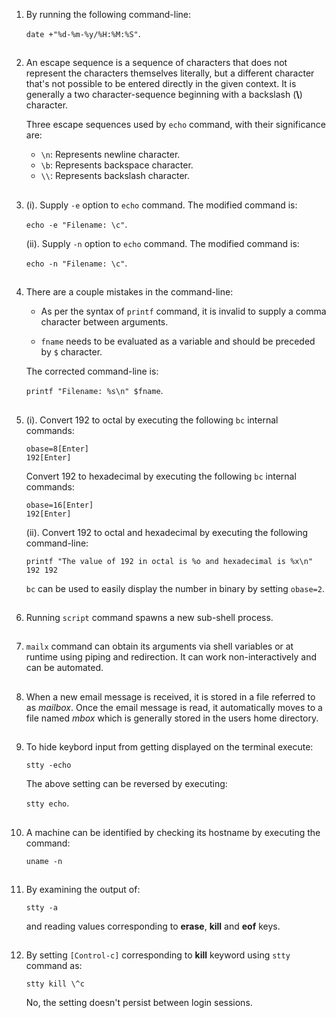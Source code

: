 01. By running the following command-line:

    `date +"%d-%m-%y/%H:%M:%S"`.

##

02. An escape sequence is a sequence of characters that does not represent the characters themselves literally, but a different character that's not possible to be entered directly in the given context. It is generally a two character-sequence beginning with a backslash (**\\**) character.

    Three escape sequences used by `echo` command, with their significance are:

    -   `\n`: Represents newline character.
    -   `\b`: Represents backspace character.
    -   `\\`: Represents backslash character.

##

03. (i). Supply `-e` option to `echo` command. The modified command is:

    `echo -e "Filename: \c"`.

    (ii). Supply `-n` option to `echo` command.  The modified command is:

    `echo -n "Filename: \c"`.

##

04. There are a couple mistakes in the command-line:

    - As per the syntax of `printf` command, it is invalid to supply a comma character between arguments.

    - `fname` needs to be evaluated as a variable and should be preceded by `$` character.

    The corrected command-line is:

    `printf "Filename: %s\n" $fname`.

##

05. (i). Convert 192 to octal by executing the following `bc` internal commands:

    `obase=8[Enter]`
    <br/>
    `192[Enter]`

    Convert 192 to hexadecimal by executing the following `bc` internal commands:

    `obase=16[Enter]`
    <br/>
    `192[Enter]`

    (ii). Convert 192 to octal and hexadecimal by executing the following command-line:

    `printf "The value of 192 in octal is %o and hexadecimal is %x\n" 192 192`

    `bc` can be used to easily display the number in binary by setting `obase=2`.

##

06. Running `script` command spawns a new sub-shell process.

##

07. `mailx` command can obtain its arguments via shell variables or at runtime using piping and redirection. It can work non-interactively and can be automated.

##

08. When a new email message is received, it is stored in a file referred to as _mailbox_. Once the email message is read, it automatically moves to a file named _mbox_ which is generally stored in the users home directory.

##

09. To hide keybord input from getting displayed on the terminal execute:

    `stty -echo`

    The above setting can be reversed by executing:

    `stty echo`.

##

10. A machine can be identified by checking its hostname by executing the command:

    `uname -n`

##

11. By examining the output of:

    `stty -a`

    and reading values corresponding to **erase**, **kill** and **eof** keys.

##

12. By setting `[Control-c]` corresponding to **kill** keyword using `stty` command as:

    `stty kill \^c`

    No, the setting doesn't persist between login sessions.

##
